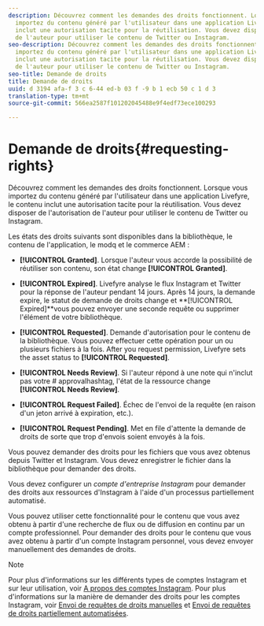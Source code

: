 ```yaml
---
description: Découvrez comment les demandes des droits fonctionnent. Lorsque vous
  importez du contenu généré par l'utilisateur dans une application Livefyre, le contenu
  inclut une autorisation tacite pour la réutilisation. Vous devez disposer de l'autorisation
  de l'auteur pour utiliser le contenu de Twitter ou Instagram.
seo-description: Découvrez comment les demandes des droits fonctionnent. Lorsque vous
  importez du contenu généré par l'utilisateur dans une application Livefyre, le contenu
  inclut une autorisation tacite pour la réutilisation. Vous devez disposer de l'autorisation
  de l'auteur pour utiliser le contenu de Twitter ou Instagram.
seo-title: Demande de droits
title: Demande de droits
uuid: d 3194 afa-f 3 c 6-44 ed-b 03 f -9 b 1 ecb 50 c 1 d 3
translation-type: tm+mt
source-git-commit: 566ea2587f101202045488e9f4edf73ece100293

---
```



# Demande de droits{#requesting-rights}

Découvrez comment les demandes des droits fonctionnent. Lorsque vous importez du contenu généré par l'utilisateur dans une application Livefyre, le contenu inclut une autorisation tacite pour la réutilisation. Vous devez disposer de l'autorisation de l'auteur pour utiliser le contenu de Twitter ou Instagram.

Les états des droits suivants sont disponibles dans la bibliothèque, le contenu de l'application, le modq et le commerce AEM :

* **[!UICONTROL Granted]**. Lorsque l'auteur vous accorde la possibilité de réutiliser son contenu, son état change **[!UICONTROL Granted]**.

* **[!UICONTROL Expired]**. Livefyre analyse le flux Instagram et Twitter pour la réponse de l'auteur pendant 14 jours. Après 14 jours, la demande expire, le statut de demande de droits change et **[!UICONTROL Expired]**vous pouvez envoyer une seconde requête ou supprimer l'élément de votre bibliothèque.
* **[!UICONTROL Requested]**. Demande d'autorisation pour le contenu de la bibliothèque. Vous pouvez effectuer cette opération pour un ou plusieurs fichiers à la fois. After you request permission, Livefyre sets the asset status to **[!UICONTROL Requested]**.
* **[!UICONTROL Needs Review]**. Si l'auteur répond à une note qui n'inclut pas votre # approvalhashtag, l'état de la ressource change **[!UICONTROL Needs Review]**.

* **[!UICONTROL Request Failed]**. Échec de l'envoi de la requête (en raison d'un jeton arrivé à expiration, etc.).
* **[!UICONTROL Request Pending]**. Met en file d'attente la demande de droits de sorte que trop d'envois soient envoyés à la fois.

Vous pouvez demander des droits pour les fichiers que vous avez obtenus depuis Twitter et Instagram. Vous devez enregistrer le fichier dans la bibliothèque pour demander des droits.

Vous devez configurer un *compte d'entreprise Instagram* pour demander des droits aux ressources d'Instagram à l'aide d'un processus partiellement automatisé.

Vous pouvez utiliser cette fonctionnalité pour le contenu que vous avez obtenu à partir d'une recherche de flux ou de diffusion en continu par un compte professionnel. Pour demander des droits pour le contenu que vous avez obtenu à partir d'un compte Instagram personnel, vous devez envoyer manuellement des demandes de droits.

>[!NOTE]
>
>Pour plus d'informations sur les différents types de comptes Instagram et sur leur utilisation, voir [A propos des comptes Instagram](/help/using/c-users-creating-accounts-with-studio-access/t-configure-social-accout-instagram/c-about-instagram-accounts.md#c_about_instagram_accounts). Pour plus d'informations sur la manière de demander des droits pour les comptes Instagram, voir [Envoi de requêtes de droits manuelles](/help/using/c-how-requesting-rights-works/c-send-instagram-manual-rights-request.md#c_send_instagram_manual_rights_request) et [Envoi de requêtes de droits partiellement automatisées](/help/using/c-how-requesting-rights-works/c-send-an-instagram-rights-request-from-the-library.md#c_send_an_instagram_rights_request_from_the_library).

